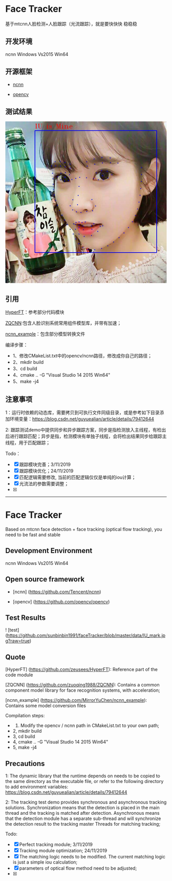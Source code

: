 # Face Tracker
基于mtcnn人脸检测+人脸跟踪（光流跟踪），就是要快快快 稳稳稳

## 开发环境
ncnn Windows Vs2015 Win64

## 开源框架
+ [ncnn](https://github.com/Tencent/ncnn)

+ [opencv](https://github.com/opencv/opencv)

## 测试结果
![test](https://github.com/sunbinbin1991/faceTracker/blob/master/data/IU_mark.jpg?raw=true)

## 引用
[HyperFT](https://github.com/zeusees/HyperFT)：参考部分代码模块

[ZQCNN](https://github.com/zuoqing1988/ZQCNN):包含人脸识别系统常用组件模型库，并带有加速；

[ncnn_example](https://github.com/MirrorYuChen/ncnn_example)：包含部分模型转换文件

编译步骤：

+ 1、修改CMakeList.txt中的opencv/ncnn路径，修改成你自己的路径；
+ 2、mkdir build
+ 3、cd build
+ 4、cmake .. -G "Visual Studio 14 2015 Win64"
+ 5、make -j4


## 注意事项

1：运行时依赖的动态库，需要拷贝到可执行文件同级目录，或是参考如下目录添加环境变量：https://blog.csdn.net/guyuealian/article/details/79412644

2: 跟踪测试demo中提供同步和异步跟踪方案，同步是指检测放入主线程，有检出后进行跟踪匹配；异步是指，检测模块有单独子线程，会将检出结果同步给跟踪主线程，用于匹配跟踪；

Todo：
- [x] 跟踪模块完善；3/11/2019
- [x] 跟踪模块优化；24/11/2019
- [x] 匹配逻辑需要修改, 当前的匹配逻辑仅仅是单纯的iou计算；
- [x] 光流法的参数需要调整；
- [x] 

---

# Face Tracker
Based on mtcnn face detection + face tracking (optical flow tracking), you need to be fast and stable

## Development Environment
ncnn Windows Vs2015 Win64

## Open source framework
+ [ncnn] (https://github.com/Tencent/ncnn)

+ [opencv] (https://github.com/opencv/opencv)

## Test Results
! [test] (https://github.com/sunbinbin1991/faceTracker/blob/master/data/IU_mark.jpg?raw=true)

## Quote
[HyperFT] (https://github.com/zeusees/HyperFT): Reference part of the code module

[ZQCNN] (https://github.com/zuoqing1988/ZQCNN): Contains a common component model library for face recognition systems, with acceleration;

[ncnn_example] (https://github.com/MirrorYuChen/ncnn_example): Contains some model conversion files

Compilation steps:

+ 1. Modify the opencv / ncnn path in CMakeList.txt to your own path;
+ 2, mkdir build
+ 3, cd build
+ 4, cmake .. -G "Visual Studio 14 2015 Win64"
+ 5, make -j4

## Precautions

1: The dynamic library that the runtime depends on needs to be copied to the same directory as the executable file, or refer to the following directory to add environment variables: https://blog.csdn.net/guyuealian/article/details/79412644

2: The tracking test demo provides synchronous and asynchronous tracking solutions. Synchronization means that the detection is placed in the main thread and the tracking is matched after detection. Asynchronous means that the detection module has a separate sub-thread and will synchronize the detection result to the tracking master Threads for matching tracking;

Todo:
- [x] Perfect tracking module; 3/11/2019
- [x] Tracking module optimization; 24/11/2019
- [x] The matching logic needs to be modified. The current matching logic is just a simple iou calculation;
- [x] parameters of optical flow method need to be adjusted;
- [x]